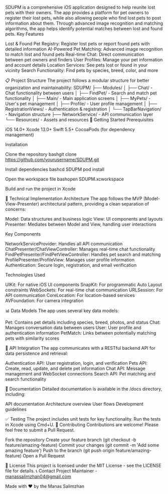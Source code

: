 SDUPM is a comprehensive iOS application designed to help reunite lost pets with their owners. The app provides a platform for pet owners to register their lost pets, while also allowing people who find lost pets to post information about them. Through advanced image recognition and matching algorithms, the app helps identify potential matches between lost and found pets.
Key Features

Lost & Found Pet Registry: Register lost pets or report found pets with detailed information
AI-Powered Pet Matching: Advanced image recognition to match lost and found pets
Real-time Chat: Direct communication between pet owners and finders
User Profiles: Manage your pet information and account details
Location Services: See pets lost or found in your vicinity
Search Functionality: Find pets by species, breed, color, and more

📋 Project Structure
The project follows a modular structure for better organization and maintainability:
SDUPM/
├── Modules/
│   ├── Chat/               - Chat functionality between users
│   ├── FindPet/            - Search and match pet functionality
│   ├── Main/               - Main application screens
│   ├── MyPets/             - User's pet management
│   ├── Profile/            - User profile management
│   ├── RegistrationViews/  - Authentication & registration
│   └── TapBarNavigation/   - Navigation structure
├── NetworkService/         - API communication layer
└── Resources/              - Assets and resources
🚀 Getting Started
Prerequisites

iOS 14.0+
Xcode 13.0+
Swift 5.5+
CocoaPods (for dependency management)

Installation

Clone the repository
bashgit clone https://github.com/yourusername/SDUPM.git

Install dependencies
bashcd SDUPM
pod install

Open the workspace file
bashopen SDUPM.xcworkspace

Build and run the project in Xcode

🧠 Technical Implementation
Architecture
The app follows the MVP (Model-View-Presenter) architectural pattern, providing a clean separation of concerns:

Model: Data structures and business logic
View: UI components and layouts
Presenter: Mediates between Model and View, handling user interactions

Key Components

NetworkServiceProvider: Handles all API communication
ChatPresenter/ChatViewController: Manages real-time chat functionality
FindPetPresenter/FindPetViewController: Handles pet search and matching
ProfilePresenter/ProfileView: Manages user profile information
Authentication: Secure login, registration, and email verification

Technologies Used

UIKit: For native iOS UI components
SnapKit: For programmatic Auto Layout constraints
WebSockets: For real-time chat communication
URLSession: For API communication
CoreLocation: For location-based services
AVFoundation: For camera integration

📊 Data Models
The app uses several key data models:

Pet: Contains pet details including species, breed, photos, and status
Chat: Manages conversation data between users
User: User profile and authentication information
PetMatch: Links between potentially matching pets with similarity scores

🔄 API Integration
The app communicates with a RESTful backend API for data persistence and retrieval:

Authentication API: User registration, login, and verification
Pets API: Create, read, update, and delete pet information
Chat API: Message management and WebSocket connections
Search API: Pet matching and search functionality

📃 Documentation
Detailed documentation is available in the /docs directory, including:

API documentation
Architecture overview
User flows
Development guidelines

✅ Testing
The project includes unit tests for key functionality. Run the tests in Xcode using Cmd+U.
🤝 Contributing
Contributions are welcome! Please feel free to submit a Pull Request.

Fork the repository
Create your feature branch (git checkout -b feature/amazing-feature)
Commit your changes (git commit -m 'Add some amazing feature')
Push to the branch (git push origin feature/amazing-feature)
Open a Pull Request

📝 License
This project is licensed under the MIT License - see the LICENSE file for details.
📞 Contact
Project Maintainer - manassalimzhan04@gmail.com

Made with ❤️ by the Manas Salimzhan
